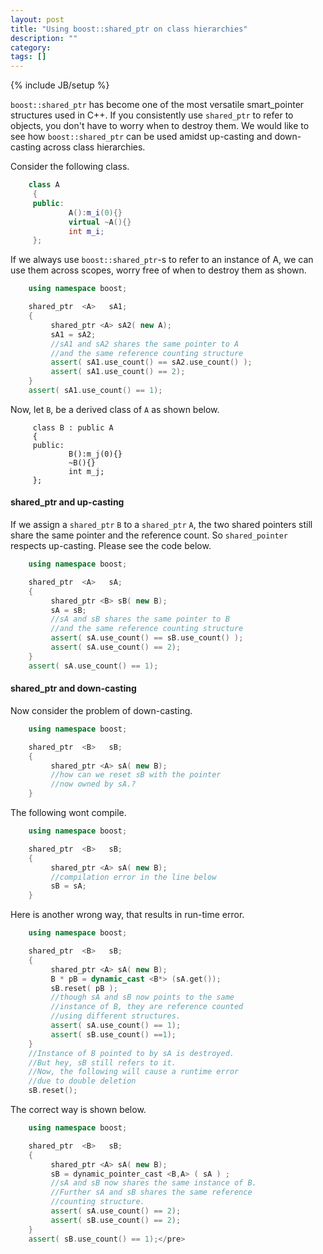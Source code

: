 ```yaml
---
layout: post
title: "Using boost::shared_ptr on class hierarchies"
description: ""
category: 
tags: []
---
```

{% include JB/setup %}

<code>boost::shared_ptr</code> has become one of the most versatile smart_pointer structures used in C++.
If you consistently use <code>shared_ptr</code> to refer to objects,
you don't have to worry when to destroy them.
We would like to see how <code>boost::shared_ptr</code> can be used amidst up-casting and down-casting across class hierarchies.



Consider the following class.

```c++
    class A
     {
     public:
             A():m_i(0){}
             virtual ~A(){}
             int m_i;
     };
```
If we always use <code>boost::shared_ptr</code>-s to refer to an instance of A, we
can use them across scopes, worry free of when to destroy them as shown.

```c++
    using namespace boost;

    shared_ptr  <A>   sA1;
    {
         shared_ptr <A> sA2( new A);
         sA1 = sA2;
         //sA1 and sA2 shares the same pointer to A
         //and the same reference counting structure
         assert( sA1.use_count() == sA2.use_count() );
         assert( sA1.use_count() == 2);
    }
    assert( sA1.use_count() == 1);
```

Now, let <code>B</code>, be a derived class of <code>A</code> as shown below.

```
     class B : public A
     {
     public:
             B():m_j(0){}
             ~B(){}
             int m_j;
     };
```

#### shared_ptr and up-casting

If we assign a <code>shared_ptr</code> <code>B</code> to a <code>shared_ptr</code> <code>A</code>,
the two shared pointers still share the same pointer and the reference count. So <code>shared_pointer</code> respects up-casting. Please see the code below.

```c++
    using namespace boost;

    shared_ptr  <A>   sA;
    {
         shared_ptr <B> sB( new B);
         sA = sB;
         //sA and sB shares the same pointer to B
         //and the same reference counting structure
         assert( sA.use_count() == sB.use_count() );
         assert( sA.use_count() == 2);
    }
    assert( sA.use_count() == 1);
```

#### shared_ptr and down-casting

Now consider the problem of down-casting.

```c++
    using namespace boost;

    shared_ptr  <B>   sB;
    {
         shared_ptr <A> sA( new B);
         //how can we reset sB with the pointer
         //now owned by sA.?
    }
```

The following wont compile.

```c++
    using namespace boost;

    shared_ptr  <B>   sB;
    {
         shared_ptr <A> sA( new B);
         //compilation error in the line below
         sB = sA;
    }
```

Here is another wrong way, that results in run-time error.
```c++
    using namespace boost;

    shared_ptr  <B>   sB;
    {
         shared_ptr <A> sA( new B);
         B * pB = dynamic_cast <B*> (sA.get());
         sB.reset( pB );
         //though sA and sB now points to the same
         //instance of B, they are reference counted
         //using different structures.
         assert( sA.use_count() == 1);
         assert( sB.use_count() ==1);
    }
    //Instance of B pointed to by sA is destroyed.
    //But hey, sB still refers to it.
    //Now, the following will cause a runtime error
    //due to double deletion
    sB.reset();
```
The correct way is shown below.

```c++
    using namespace boost;

    shared_ptr  <B>   sB;
    {
         shared_ptr <A> sA( new B);
         sB = dynamic_pointer_cast <B,A> ( sA ) ;
         //sA and sB now shares the same instance of B.
         //Further sA and sB shares the same reference
         //counting structure.
         assert( sA.use_count() == 2);
         assert( sB.use_count() == 2);
    }
    assert( sB.use_count() == 1);</pre>
```

